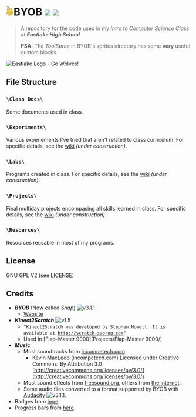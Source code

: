 <img src="https://raw.githubusercontent.com/timtim17/BYOB/master/Class%20Docs/Alonso.gif" height="25" />BYOB ![](http://progressed.io/bar/66?title=class+progress)&nbsp;![](http://img.shields.io/badge/year-freshman-red.svg?style=flat)
====

> A repository for the code used in my _Intro to Computer Science Class_ at **_Eastlake High School_**
>
> **PSA:** The _ToolSprite_ in BYOB's sprites directory has some **very** useful custom blocks.

<img alt="Eastlake Logo - Go Wolves!" title="Eastlake Logo - Go Wolves!" src="http://www.lwsd.org/school/EHS/SiteCollectionImages/Eastlake%20Wolf%20Logo%20Converted.jpg" width="200" height="200" />

File Structure
--------------

### `\Class Docs\`
Some documents used in class.

### `\Experiments\`
Various experiements I've tried that aren't related to class curriculum. For specific details, see the [wiki](# "Wiki") _(under construction)_.

### `\Labs\`
Programs created in class. For specific details, see the [wiki](# "Wiki") _(under construction)_.

### `\Projects\`
Final multiday projects encompasing all skills learned in class. For specific details, see the [wiki](# "Wiki") _(under construction)_.

### `\Resources\`
Resources reusable in most of my programs.

License
-------

GNU GPL V2 (see [LICENSE](LICENSE))

Credits
-------

- **_BYOB_** (Now called _Snap_) ![v3.1.1](http://img.shields.io/badge/version-3.1.1-blue.svg?style=flat)
	- [Website](http://snap.berkeley.edu/)
- **_Kinect2Scratch_** ![v1.5](http://img.shields.io/badge/version-1.5-blue.svg?style=flat)
	- `"Kinect2Scratch was developed by Stephen Howell. It is available at `[`http://scratch.saorog.com`](http://scratch.saorog.com)`"`
	- Used in [Flap-Master 9000](Projects/Flap-Master 9000/)
- **_Music_**
	- Most soundtracks from [incompetech.com](http://www.incompetech.com)
		- Kevin MacLeod (incompetech.com) Licensed under Creative Commons: By Attribution 3.0 [http://creativecommons.org/licenses/by/3.0/](http://creativecommons.org/licenses/by/3.0/)
	- Most sound effects from [freesound.org](http://www.freesound.org), others from [the internet](http://lmgtfy.com/?q=flappy+bird+sound+effects).
	- Some audio files converted to a format supported by BYOB with [Audacity](http://audacity.sourceforge.net/) ![v3.1.1](http://img.shields.io/badge/version-latest-blue.svg?style=flat).
- Badges from [here](http://shields.io/).
- Progress bars from [here](https://github.com/fehmicansaglam/progressed.io).
